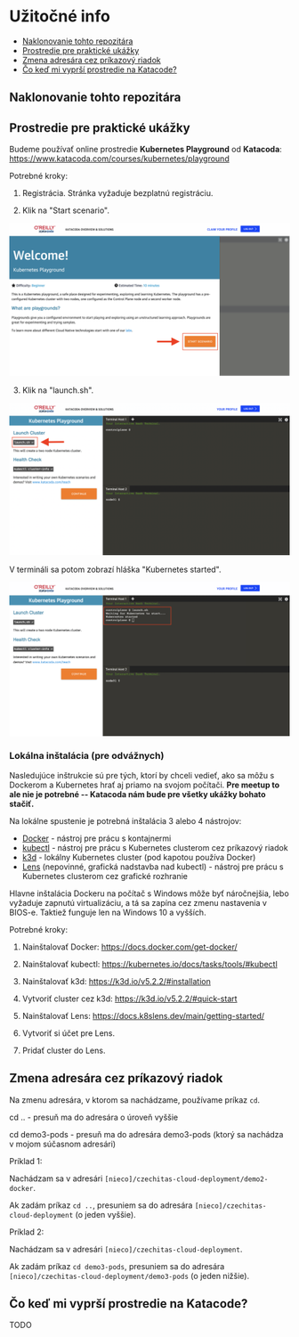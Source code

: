 # Užitočné info

- [Naklonovanie tohto repozitára](#naklonovanie)
- [Prostredie pre praktické ukážky](#prostredie)
- [Zmena adresára cez príkazový riadok](#zmena-adresara)
- [Čo keď mi vyprší prostredie na Katacode?](#vyprsi-prostredie)

<a name="naklonovanie"></a>

## Naklonovanie tohto repozitára

<a name="prostredie"></a>

## Prostredie pre praktické ukážky

Budeme používať online prostredie **Kubernetes Playground** od **Katacoda**: https://www.katacoda.com/courses/kubernetes/playground

Potrebné kroky:

1. Registrácia. Stránka vyžaduje bezplatnú registráciu.

2. Klik na "Start scenario".

![image](images/katacoda1.png)

3. Klik na "launch.sh".

![image](images/katacoda2.png)

V termináli sa potom zobrazí hláška "Kubernetes started".

![image](images/katacoda3.png)

### Lokálna inštalácia (pre odvážnych)

Nasledujúce inštrukcie sú pre tých, ktorí by chceli vedieť, ako sa môžu s Dockerom a Kubernetes hrať aj priamo na svojom počítači. **Pre meetup to ale nie je potrebné -- Katacoda nám bude pre všetky ukážky bohato stačiť.**

Na lokálne spustenie je potrebná inštalácia 3 alebo 4 nástrojov:
- [Docker](https://www.docker.com/) - nástroj pre prácu s kontajnermi
- [kubectl](https://kubernetes.io/docs/reference/kubectl/) - nástroj pre prácu s Kubernetes clusterom cez príkazový riadok
- [k3d](https://k3d.io/v5.2.2/) - lokálny Kubernetes cluster (pod kapotou používa Docker)
- [Lens](https://k8slens.dev) (nepovinné, grafická nadstavba nad kubectl) - nástroj pre prácu s Kubernetes clusterom cez grafické rozhranie

Hlavne inštalácia Dockeru na počítač s Windows môže byť náročnejšia, lebo vyžaduje zapnutú virtualizáciu, a tá sa zapína cez zmenu nastavenia v BIOS-e. Taktiež funguje len na Windows 10 a vyšších.

Potrebné kroky:

1. Nainštalovať Docker: https://docs.docker.com/get-docker/

2. Nainštalovať kubectl: https://kubernetes.io/docs/tasks/tools/#kubectl

3. Nainštalovať k3d: https://k3d.io/v5.2.2/#installation

4. Vytvoriť cluster cez k3d: https://k3d.io/v5.2.2/#quick-start

5. Nainštalovať Lens: https://docs.k8slens.dev/main/getting-started/

6. Vytvoriť si účet pre Lens.

7. Pridať cluster do Lens.

<a name="zmena-adresara"></a>

## Zmena adresára cez príkazový riadok

Na zmenu adresára, v ktorom sa nachádzame, používame príkaz `cd`.

cd .. - presuň ma do adresára o úroveň vyššie

cd demo3-pods - presuň ma do adresára demo3-pods (ktorý sa nachádza v mojom súčasnom adresári)

Príklad 1:

Nachádzam sa v adresári `[nieco]/czechitas-cloud-deployment/demo2-docker`. 

Ak zadám príkaz `cd ..`, presuniem sa do adresára `[nieco]/czechitas-cloud-deployment` (o jeden vyššie).

Príklad 2:

Nachádzam sa v adresári `[nieco]/czechitas-cloud-deployment`.

Ak zadám príkaz `cd demo3-pods`, presuniem sa do adresára `[nieco]/czechitas-cloud-deployment/demo3-pods` (o jeden nižšie).

<a name="vyprsi-prostredie"></a>

## Čo keď mi vyprší prostredie na Katacode?

TODO